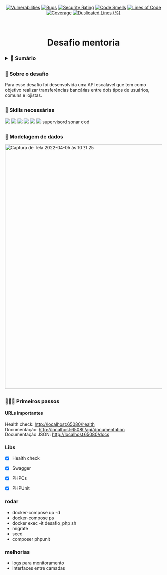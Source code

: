 <div align="center">

[![Vulnerabilities](https://sonarcloud.io/api/project_badges/measure?project=hmiranda99_desafio-mentoria&metric=vulnerabilities)](https://sonarcloud.io/summary/new_code?id=hmiranda99_desafio-mentoria)
[![Bugs](https://sonarcloud.io/api/project_badges/measure?project=hmiranda99_desafio-mentoria&metric=bugs)](https://sonarcloud.io/summary/new_code?id=hmiranda99_desafio-mentoria)
[![Security Rating](https://sonarcloud.io/api/project_badges/measure?project=hmiranda99_desafio-mentoria&metric=security_rating)](https://sonarcloud.io/summary/new_code?id=hmiranda99_desafio-mentoria)
[![Code Smells](https://sonarcloud.io/api/project_badges/measure?project=hmiranda99_desafio-mentoria&metric=code_smells)](https://sonarcloud.io/summary/new_code?id=hmiranda99_desafio-mentoria)
[![Lines of Code](https://sonarcloud.io/api/project_badges/measure?project=hmiranda99_desafio-mentoria&metric=ncloc)](https://sonarcloud.io/summary/new_code?id=hmiranda99_desafio-mentoria)
[![Coverage](https://sonarcloud.io/api/project_badges/measure?project=hmiranda99_desafio-mentoria&metric=coverage)](https://sonarcloud.io/summary/new_code?id=hmiranda99_desafio-mentoria)
[![Duplicated Lines (%)](https://sonarcloud.io/api/project_badges/measure?project=hmiranda99_desafio-mentoria&metric=duplicated_lines_density)](https://sonarcloud.io/summary/new_code?id=hmiranda99_desafio-mentoria)

</div>

<br>

<div align="center">
 
 # Desafio mentoria 
  
</div>
  
<h3>
<details>

   <summary>
     <b> 📘 Sumário </b> 
   </summary>

   <br>

  [Sobre](#--sobre-o-desafio) <br>
  [Skills necessárias](#-skills-necessárias) <br>
  [Modelagem de dados](#-modelagem-de-dados) <br>
  [Primeiros passos](#-primeiros-passos) <br>

</details>
</h3>


##

### <div> 🧩 Sobre o desafio</div>
Para esse desafio foi desenvolvida uma API escalável que tem como objetivo realizar transferências bancárias entre dois tipos de usuários, comuns e lojistas. 

##

<div>
  
### 🚀 Skills necessárias
<img src="https://img.shields.io/badge/PHP 8.1-777BB4?style=for-the-badge&logo=php&logoColor=white">
<img src="https://img.shields.io/badge/MySQL 8.0-005C84?style=for-the-badge&logo=mysql&logoColor=white">
<img src="https://img.shields.io/badge/Laravel 9.3.0-FF2D20?style=for-the-badge&logo=laravel&logoColor=white">
<img src="https://img.shields.io/badge/Nginx 1.21.6-009639?style=for-the-badge&logo=nginx&logoColor=white">
<img src="https://img.shields.io/badge/Docker-2496ED?style=for-the-badge&logo=docker&logoColor=white">
<img src="https://img.shields.io/badge/RabbitMQ 3.7-FF6600.svg?style=for-the-badge&logo=RabbitMQ&logoColor=white">
supervisord
sonar clod
</div>

##
  
<div>

### 🎯 Modelagem de dados
<img width="784" alt="Captura de Tela 2022-04-05 às 10 21 25" src="https://user-images.githubusercontent.com/79329906/162442432-1faa2ec4-3e95-4ea7-80ce-276232aa0d81.png">

</div>
  
##

### 👨🏻‍💻 Primeiros passos

#### URLs importantes
Health check: [http://localhost:65080/health](http://localhost:65080/health) <br>
Documentação: [http://localhost:65080/api/documentation](http://localhost:65080/api/documentation) <br>
Documentação JSON: [http://localhost:65080/docs](http://localhost:65080/api/documentation) <br>

### Libs
- [x] Health check <br>
- [x] Swagger <br>
- [x] PHPCs <br>
- [x] PHPUnit <br>


### rodar
- docker-compose up -d
- docker-compose ps
- docker exec -it desafio_php sh
- migrate
- seed
- composer phpunit

### melhorias
- logs para monitoramento
- interfaces entre camadas

